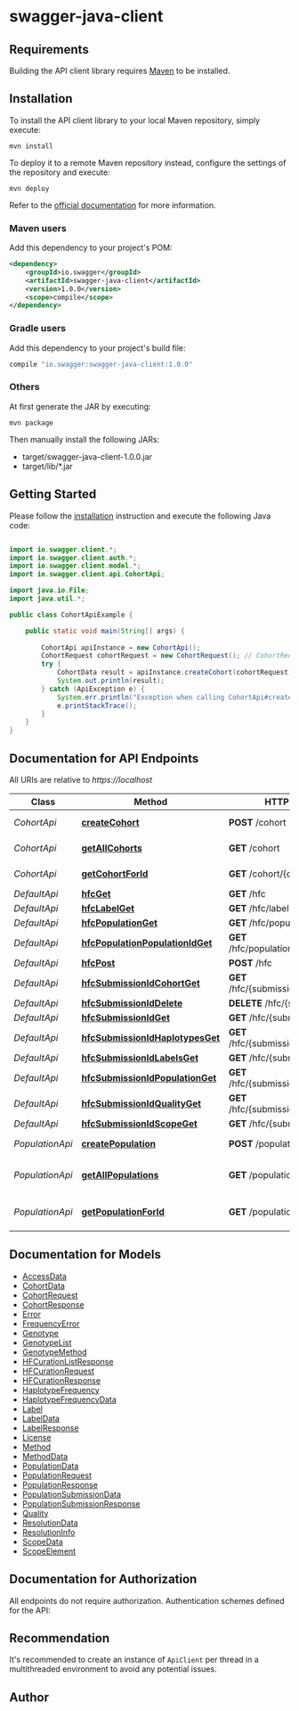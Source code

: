 # swagger-java-client

## Requirements

Building the API client library requires [Maven](https://maven.apache.org/) to be installed.

## Installation

To install the API client library to your local Maven repository, simply execute:

```shell
mvn install
```

To deploy it to a remote Maven repository instead, configure the settings of the repository and execute:

```shell
mvn deploy
```

Refer to the [official documentation](https://maven.apache.org/plugins/maven-deploy-plugin/usage.html) for more information.

### Maven users

Add this dependency to your project's POM:

```xml
<dependency>
    <groupId>io.swagger</groupId>
    <artifactId>swagger-java-client</artifactId>
    <version>1.0.0</version>
    <scope>compile</scope>
</dependency>
```

### Gradle users

Add this dependency to your project's build file:

```groovy
compile "io.swagger:swagger-java-client:1.0.0"
```

### Others

At first generate the JAR by executing:

    mvn package

Then manually install the following JARs:

* target/swagger-java-client-1.0.0.jar
* target/lib/*.jar

## Getting Started

Please follow the [installation](#installation) instruction and execute the following Java code:

```java

import io.swagger.client.*;
import io.swagger.client.auth.*;
import io.swagger.client.model.*;
import io.swagger.client.api.CohortApi;

import java.io.File;
import java.util.*;

public class CohortApiExample {

    public static void main(String[] args) {
        
        CohortApi apiInstance = new CohortApi();
        CohortRequest cohortRequest = new CohortRequest(); // CohortRequest | Cohort Request
        try {
            CohortData result = apiInstance.createCohort(cohortRequest);
            System.out.println(result);
        } catch (ApiException e) {
            System.err.println("Exception when calling CohortApi#createCohort");
            e.printStackTrace();
        }
    }
}

```

## Documentation for API Endpoints

All URIs are relative to *https://localhost*

Class | Method | HTTP request | Description
------------ | ------------- | ------------- | -------------
*CohortApi* | [**createCohort**](docs/CohortApi.md#createCohort) | **POST** /cohort | Create Cohort
*CohortApi* | [**getAllCohorts**](docs/CohortApi.md#getAllCohorts) | **GET** /cohort | Get a list of all cohorts
*CohortApi* | [**getCohortForId**](docs/CohortApi.md#getCohortForId) | **GET** /cohort/{cohortId} | Get Cohort Given an Id
*DefaultApi* | [**hfcGet**](docs/DefaultApi.md#hfcGet) | **GET** /hfc | 
*DefaultApi* | [**hfcLabelGet**](docs/DefaultApi.md#hfcLabelGet) | **GET** /hfc/label | 
*DefaultApi* | [**hfcPopulationGet**](docs/DefaultApi.md#hfcPopulationGet) | **GET** /hfc/population | 
*DefaultApi* | [**hfcPopulationPopulationIdGet**](docs/DefaultApi.md#hfcPopulationPopulationIdGet) | **GET** /hfc/population/{populationId} | 
*DefaultApi* | [**hfcPost**](docs/DefaultApi.md#hfcPost) | **POST** /hfc | 
*DefaultApi* | [**hfcSubmissionIdCohortGet**](docs/DefaultApi.md#hfcSubmissionIdCohortGet) | **GET** /hfc/{submissionId}/cohort | 
*DefaultApi* | [**hfcSubmissionIdDelete**](docs/DefaultApi.md#hfcSubmissionIdDelete) | **DELETE** /hfc/{submissionId} | 
*DefaultApi* | [**hfcSubmissionIdGet**](docs/DefaultApi.md#hfcSubmissionIdGet) | **GET** /hfc/{submissionId} | 
*DefaultApi* | [**hfcSubmissionIdHaplotypesGet**](docs/DefaultApi.md#hfcSubmissionIdHaplotypesGet) | **GET** /hfc/{submissionId}/haplotypes | 
*DefaultApi* | [**hfcSubmissionIdLabelsGet**](docs/DefaultApi.md#hfcSubmissionIdLabelsGet) | **GET** /hfc/{submissionId}/labels | 
*DefaultApi* | [**hfcSubmissionIdPopulationGet**](docs/DefaultApi.md#hfcSubmissionIdPopulationGet) | **GET** /hfc/{submissionId}/population | 
*DefaultApi* | [**hfcSubmissionIdQualityGet**](docs/DefaultApi.md#hfcSubmissionIdQualityGet) | **GET** /hfc/{submissionId}/quality | 
*DefaultApi* | [**hfcSubmissionIdScopeGet**](docs/DefaultApi.md#hfcSubmissionIdScopeGet) | **GET** /hfc/{submissionId}/scope | 
*PopulationApi* | [**createPopulation**](docs/PopulationApi.md#createPopulation) | **POST** /population | Create Population
*PopulationApi* | [**getAllPopulations**](docs/PopulationApi.md#getAllPopulations) | **GET** /population | Get a list of all populations
*PopulationApi* | [**getPopulationForId**](docs/PopulationApi.md#getPopulationForId) | **GET** /population/{populationId} | Get Population Given an Id


## Documentation for Models

 - [AccessData](docs/AccessData.md)
 - [CohortData](docs/CohortData.md)
 - [CohortRequest](docs/CohortRequest.md)
 - [CohortResponse](docs/CohortResponse.md)
 - [Error](docs/Error.md)
 - [FrequencyError](docs/FrequencyError.md)
 - [Genotype](docs/Genotype.md)
 - [GenotypeList](docs/GenotypeList.md)
 - [GenotypeMethod](docs/GenotypeMethod.md)
 - [HFCurationListResponse](docs/HFCurationListResponse.md)
 - [HFCurationRequest](docs/HFCurationRequest.md)
 - [HFCurationResponse](docs/HFCurationResponse.md)
 - [HaplotypeFrequency](docs/HaplotypeFrequency.md)
 - [HaplotypeFrequencyData](docs/HaplotypeFrequencyData.md)
 - [Label](docs/Label.md)
 - [LabelData](docs/LabelData.md)
 - [LabelResponse](docs/LabelResponse.md)
 - [License](docs/License.md)
 - [Method](docs/Method.md)
 - [MethodData](docs/MethodData.md)
 - [PopulationData](docs/PopulationData.md)
 - [PopulationRequest](docs/PopulationRequest.md)
 - [PopulationResponse](docs/PopulationResponse.md)
 - [PopulationSubmissionData](docs/PopulationSubmissionData.md)
 - [PopulationSubmissionResponse](docs/PopulationSubmissionResponse.md)
 - [Quality](docs/Quality.md)
 - [ResolutionData](docs/ResolutionData.md)
 - [ResolutionInfo](docs/ResolutionInfo.md)
 - [ScopeData](docs/ScopeData.md)
 - [ScopeElement](docs/ScopeElement.md)


## Documentation for Authorization

All endpoints do not require authorization.
Authentication schemes defined for the API:

## Recommendation

It's recommended to create an instance of `ApiClient` per thread in a multithreaded environment to avoid any potential issues.

## Author



